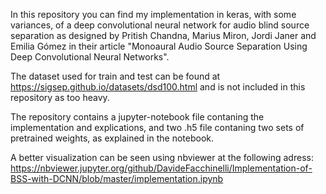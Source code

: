 In this repository you can find my implementation in keras, with some variances, of a deep convolutional neural network for audio blind source separation as designed by Pritish Chandna, Marius Miron, Jordi Janer and Emilia Gómez in their article "Monoaural Audio Source Separation Using Deep Convolutional Neural Networks".

The dataset used for train and test can be found at https://sigsep.github.io/datasets/dsd100.html and is not included in this repository as too heavy.

The repository contains a jupyter-notebook file contaning the implementation and explications, and two .h5 file contaning two sets of pretrained weights, as explained in the notebook.

A better visualization can be seen using nbviewer at the following adress: https://nbviewer.jupyter.org/github/DavideFacchinelli/Implementation-of-BSS-with-DCNN/blob/master/implementation.ipynb
